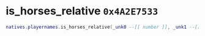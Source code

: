 # is_horses_relative `0x4A2E7533`

```lua
natives.playernames.is_horses_relative(_unk0 --[[ number ]], _unk1 --[[ number ]])
```